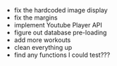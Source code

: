 - fix the hardcoded image display
- fix the margins
- implement Youtube Player API
- figure out database pre-loading
- add more workouts
- clean everything up
- find any functions I could test???
